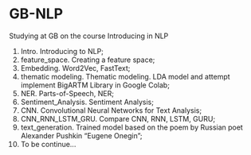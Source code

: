 # GB-NLP
Studying at GB on the course Introducing in NLP
1. Intro. Introducing to NLP;
2. feature_space. Creating a feature space;
3. Embedding. Word2Vec, FastText;
4. thematic modeling. Thematic modeling.
   LDA model and attempt implement BigARTM Library in Google Colab;
5. NER. Parts-of-Speech, NER;
6. Sentiment_Analysis. Sentiment Analysis;
7. CNN. Convolutional Neural Networks for Text Analysis;
8. CNN_RNN_LSTM_GRU. Compare CNN, RNN, LSTM, GURU;
9. text_generation. Trained model based on the poem by Russian poet Alexander Pushkin “Eugene Onegin”;
10. To be continue...

